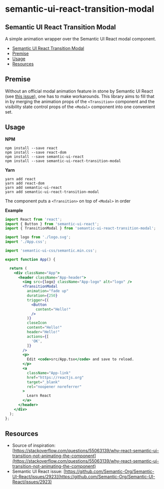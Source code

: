 # semantic-ui-react-transition-modal
## Semantic UI React Transition Modal
A simple animation wrapper over the Semantic UI React modal component.

- [Semantic UI React Transition Modal](#Semantic-UI-React-Transition-Modal)
- [Premise](#Premise)
- [Usage](#Usage)
- [Resources](#Resources)

## Premise
Without an official modal animation feature in stone by Semantic UI React (see [this issue](https://github.com/Semantic-Org/Semantic-UI-React/issues/2923)), one has to make workarounds. This library aims to fill that in by merging the animation props of the `<Transition>` component and the visibility state control props of the `<Modal>` component into one convenient set.

## Usage

**NPM**
```
npm install --save react
npm install --save react-dom
npm install --save semantic-ui-react
npm install --save semantic-ui-react-transition-modal
```

**Yarn**
```
yarn add react
yarn add react-dom
yarn add semantic-ui-react
yarn add semantic-ui-react-transition-modal
```

The component puts a `<Transition>` on top of `<Modal>` in order

**Example**
```jsx
import React from 'react';
import { Button } from 'semantic-ui-react';
import { TransitionModal } from 'semantic-ui-react-transition-modal';

import logo from './logo.svg';
import './App.css';

import 'semantic-ui-css/semantic.min.css';

export function App() {

  return (
    <div className="App">
      <header className="App-header">
        <img src={logo} className="App-logo" alt="logo" />
        <TransitionModal
          animation="fade up"
          duration={250}
          trigger={(
            <Button
              content="Hello!"
            />
          )}
          closeIcon
          content="Hello!"
          header="Hello!"
          actions={[
            'OK',
          ]}
        />
        <p>
          Edit <code>src/App.tsx</code> and save to reload.
        </p>
        <a
          className="App-link"
          href="https://reactjs.org"
          target="_blank"
          rel="noopener noreferrer"
        >
          Learn React
        </a>
      </header>
    </div>
  );
};
```

## Resources
- Source of inspiration: [https://stackoverflow.com/questions/55063139/why-react-semantic-ui-transition-not-animating-the-component](https://stackoverflow.com/questions/55063139/why-react-semantic-ui-transition-not-animating-the-component)
- Semantic UI React issue: [https://github.com/Semantic-Org/Semantic-UI-React/issues/2923](https://github.com/Semantic-Org/Semantic-UI-React/issues/2923)
